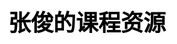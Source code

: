 # 张俊的课程资源
<div align="center">
<head>
 <meta charset="UTF-8">
 <title>带日期的时钟</title>
 <style>
 h1 {
 text-align: center;
 }
 </style>
 </head>
 
 <body>
 
 <div>
 <canvas id="c1" width="200px" height="200px"></canvas>
 </div>
 
 <script type="text/javascript">
 var clock = document.getElementById("c1").getContext("2d");
 
// var clock = $("#huabu").get(0).getContext("2d"); //$中使用画布
 
 function play() {
 clock.clearRect(0, 0, 200, 200);
 clock.save();
 clock.translate(100, 100); //把画布中心转移到canvas中间
 biaopan();
 run();
 clock.restore();
 }
 setInterval(function() {
 play();
 }, 1000);
 
 function biaopan() {
 //绘制表盘
 clock.strokeStyle = " #9932CC";
 clock.lineWidth = 5;
 clock.beginPath();
 clock.arc(0, 0, 95, 0, 2 * Math.PI);
 clock.stroke();
 
 //刻度(小时)
 clock.strokeStyle = "#9932CC";
 clock.lineWidth = 5;
 for(var i = 0; i < 12; i++) {
  clock.beginPath();
  clock.moveTo(0, -95);
  clock.lineTo(0, -85);
  clock.stroke();
  clock.rotate(2 * Math.PI / 12);
 }
 //刻度(分钟)
 clock.strokeStyle = "#9932CC";
 clock.lineWidth = 3;
 for(var i = 0; i < 60; i++) {
  clock.beginPath();
  clock.moveTo(0, -95);
  clock.lineTo(0, -90);
  clock.stroke();
  clock.rotate(2 * Math.PI / 60);
 }
 //绘制文字
 clock.textAlign = "center";
 clock.textBaseline = "middle";
 clock.fillStyle = "#6495ED";
 clock.font = "20px 微软雅黑"
 for(var i = 1; i < 13; i++) {
  clock.fillText(i,Math.sin(2*Math.PI /12*i)*75,Math.cos(2*Math.PI/12*i)*-75);
 }
 }
 
 function run() {
 var date = new Date();
 var h = date.getHours();
 var m = date.getMinutes();
 var s = date.getSeconds();
// if(h > 12) {
//  h = h - 12;
// }
 //日期
 var week = date.getDay();
 var month = date.getMonth() + 1;
 var day = date.getDate();
 switch (week){
  case 1: week = "星期一";
  break;
  case 2: week = "星期二";
  break;
  case 3: week = "星期三";
  break;
  case 4: week = "星期四";
  break;
  case 5: week = "星期五";
  break;
  case 6: week = "星期六";
  break;
  default: week = "星期天";
  break;
 }
 clock.save();
 clock.textAlign = "center";
 clock.textBaseline = "middle";
 clock.fillStyle = "black";
 clock.font = "16px"
 clock.fillText(week,0,-40);
 clock.fillText(month+" 月",-40,0);
 clock.fillText(day+" 号",40,0);
 clock.stroke();
 clock.restore();
 
 //时针
 //分针60格 分针5格 
 clock.save();
 clock.rotate(2 * Math.PI / 12 * h + (2 * Math.PI / 60 * m + 2 * Math.PI / 60 * s / 60) / 12);
 clock.strokeStyle = "black";
 clock.lineWidth = 7;
 clock.beginPath();
 clock.moveTo(0, 0);
 clock.lineTo(0, -40);
 clock.lineCap = "round";
 clock.stroke();
 clock.restore();
 //分针
 //秒针60格 分针一格
 clock.save();
 clock.beginPath();
 clock.strokeStyle = "#D2691E";
 clock.lineWidth = 5;
 clock.rotate(2 * Math.PI / 60 * m + 2 * Math.PI / 60 * s / 60);
 clock.moveTo(0, 0);
 clock.lineTo(0, -50);
 clock.lineCap = "round";
 clock.stroke();
 clock.restore();
 //秒针
 clock.strokeStyle = "red";
 clock.rotate(2 * Math.PI / 60 * s);
 clock.lineWidth = 4;
 clock.beginPath();
 clock.moveTo(0, 0);
 clock.lineTo(0, -60);
 clock.lineCap = "round";
 clock.stroke();
 //中心
 clock.fillStyle = " #CCFFFF";
 clock.lineWidth = 5;
 clock.beginPath();
 clock.arc(0, 0, 10, 0, 2 * Math.PI);
 clock.fill();
 clock.strokeStyle = "cadetblue";
 clock.stroke();
 
 }
 </script>
 </body> 

<html lang="zh-CN">  
<head>  
    <meta charset="utf-8" />  
    <title>电子时钟</title>  
    <style type="text/css">  
                html,body,div,span,applet,object,iframe,h1,h2,h3,h4,h5,h6,p,blockquote,pre,a,abbr,acronym,address,big,cite,code,del,dfn,em,img,ins,kbd,q,s,samp,small,strike,strong,sub,sup,tt,var,b,u,i,center,dl,dt,dd,ol,ul,li,fieldset,form,label,legend,table,caption,tbody,tfoot,thead,tr,th,td,article,aside,canvas,details,embed,figure,figcaption,footer,header,hgroup,menu,nav,output,ruby,section,summary,time,mark,audio,video{margin:0;padding:0;border:0}body{font-family:Helvetica,arial,freesans,clean,sans-serif;font-size:14px;line-height:1.6;color:#333;background-color:#fff;padding:20px;max-width:960px;margin:0 auto}body>*:first-child{margin-top:0 !important}body>*:last-child{margin-bottom:0 !important}p,blockquote,ul,ol,dl,table,pre{margin:15px 0}h1,h2,h3,h4,h5,h6{margin:20px 0 10px;padding:0;font-weight:bold;-webkit-font-smoothing:antialiased}h1 tt,h1 code,h2 tt,h2 code,h3 tt,h3 code,h4 tt,h4 code,h5 tt,h5 code,h6 tt,h6 code{font-size:inherit}h1{font-size:28px;color:#000}h2{font-size:24px;border-bottom:1px solid #ccc;color:#000}h3{font-size:18px}h4{font-size:16px}h5{font-size:14px}h6{color:#777;font-size:14px}body>h2:first-child,body>h1:first-child,body>h1:first-child+h2,body>h3:first-child,body>h4:first-child,body>h5:first-child,body>h6:first-child{margin-top:0;padding-top:0}a:first-child h1,a:first-child h2,a:first-child h3,a:first-child h4,a:first-child h5,a:first-child h6{margin-top:0;padding-top:0}h1+p,h2+p,h3+p,h4+p,h5+p,h6+p{margin-top:10px}a{color:#4183c4;text-decoration:none}a:hover{text-decoration:underline}ul,ol{padding-left:30px}ul li>:first-child,ol li>:first-child,ul li ul:first-of-type,ol li ol:first-of-type,ul li ol:first-of-type,ol li ul:first-of-type{margin-top:0}ul ul,ul ol,ol ol,ol ul{margin-bottom:0}dl{padding:0}dl dt{font-size:14px;font-weight:bold;font-style:italic;padding:0;margin:15px 0 5px}dl dt:first-child{padding:0}dl dt>:first-child{margin-top:0}dl dt>:last-child{margin-bottom:0}dl dd{margin:0 0 15px;padding:0 15px}dl dd>:first-child{margin-top:0}dl dd>:last-child{margin-bottom:0}pre,code,tt{font-size:12px;font-family:Consolas,"Liberation Mono",Courier,monospace}code,tt{margin:0;padding:0;white-space:nowrap;border:1px solid #eaeaea;background-color:#f8f8f8;border-radius:3px}pre>code{margin:0;padding:0;white-space:pre;border:0;background:transparent}pre{background-color:#f8f8f8;border:1px solid #ccc;font-size:13px;line-height:19px;overflow:auto;padding:6px 10px;border-radius:3px}pre code,pre tt{background-color:transparent;border:0}blockquote{border-left:4px solid #DDD;padding:0 15px;color:#777}blockquote>:first-child{margin-top:0}blockquote>:last-child{margin-bottom:0}hr{clear:both;margin:15px 0;height:0;overflow:hidden;border:0;background:transparent;border-bottom:4px solid #ddd;padding:0}table th{font-weight:bold}table th,table td{border:1px solid #ccc;padding:6px 13px}table tr{border-top:1px solid #ccc;background-color:#fff}table tr:nth-child(2n){background-color:#f8f8f8}img{max-width:100%}
        #container {  
            text-align: center;  
            padding: 20px;  
            border-radius: 15px;  
            box-shadow: 0 4px 30px rgba(0, 0, 0, 0.3); /* 阴影效果 */  
            background: rgba(255, 255, 255, 0.1); /* 半透明背景 */  
        }

        body_time {  
            margin: 0;  
            padding: 0;  
            height: 100%;  
            display: flex;  
            justify-content: center;  
            align-items: center;  
            font-family: Arial, sans-serif;  
            background: linear-gradient(135deg, #74ebd5, #acb6e5); /* 渐变背景 */  
            color: #fff; /* 字体颜色 */  
        }  
        
        h1 {
            text-align: center;  
            font-size: 36px;  
            margin-bottom: 20px;  
        }  
        #clock {  
            font-size: 64px; /* 增大字体 */  
            text-shadow: 2px 2px 10px rgba(0, 0, 0, 0.7); /* 字体阴影 */  
            animation: pulse 1s infinite; /* 动画效果 */  
        }  
        @keyframes pulse {  
            0% {  
                transform: scale(1);  
            }  
            50% {  
                transform: scale(1.05);  
            }  
            100% {  
                transform: scale(1);  
            }  
        }  
    </style>  
</head>

<h1>北京时间</h1>
    
<body_time>   
    <div id="container">   
        <div id="clock"></div> <!-- 用于显示时间的div -->  
    </div>  

    <script>  
        function updateTime() {  
            const now = new Date();  
            const beijingTime = new Date(now.getTime());  
            const options = { hour: '2-digit', minute: '2-digit', second: '2-digit', hour12: false };  
            document.getElementById('clock').innerText = beijingTime.toLocaleTimeString('zh-CN', options);  
        }  

        setInterval(updateTime, 1000);  
        updateTime(); // 初始化显示时间  
    </script>  
</body_time> 
</div>

# 梦在前方
<div align="center"> <iframe frameborder="no" border="0" marginwidth="0" marginheight="0" width=330 height=86 src="//music.163.com/outchain/player?type=2&id=70525&auto=1&height=66"></iframe> </div>

# 《神经网络与深度学习》虚拟仿真实验系统
<div align="center">
<input type="button" name="7" id="7" style="background-color: red; color: white; font-size: 18px; padding: 10px 20px;" value="进入虚拟仿真实验系统！" onclick="window.location.href='../index1.html'" />
</div>

# 常用软件下载
<div align="center">
<input type="button" name="7" id="7" style="background-color: red; color: white; font-size: 18px; padding: 10px 20px;" value="常用软件下载！" onclick="window.location.href='../index2.html'" />
</div>

# 教学模版文件下载
<div align="center">
<input type="button" name="7" id="7" style="background-color: red; color: white; font-size: 18px; padding: 10px 20px;" value="教学模版文件下载！" onclick="window.location.href='../index3.html'" />
</div>

# 作业提交
<body>
<form id="form1" name="form1" method="post" action="">
  <label for="1">学号：</label>
  <input name="1" type="text" id="1" value="221301100" />
</form>

<form id="form2" name="form2" method="post" action="">
  <label for="2">姓名：</label>
  <input name="2" type="text" id="2" value="某某某" />
</form>

<form id="form3" name="form3" method="post" action="">
  <label for="3">专业：</label>
  <input name="3" type="text" id="3" value="智能科学与技术" />
</form>

<form id="form4" name="form4" method="post" action="">
  <label for="4">课程：</label>
  <input name="4" type="text" id="4" value="神经网络与深度学习" />
</form>

<form id="form5" name="form5" enctype="multipart/form-data" method="post" action="">
  <label for="5">文件：   </label>
  <input type="file" name="5" id="5" />
 </form>

<form id="form6" name="form6" method="post" action="">
  提交：
  <input type="submit" name="6" id="6" value="提交文件" onclick="alert('开发中，敬请期待！...')" />
 </form>
</body>

# 人工智能学院-教室、实验室、会议室-预定系统！
<div align="center">
<input type="button" name="7" id="7" style="background-color: red; color: white; font-size: 18px; padding: 10px 20px;" value="会议室预定系统！" onclick="window.location.href='../index5.html'" />
</div>

# 考试提示系统！
<div align="center">
<input type="button" name="7" id="7" style="background-color: red; color: white; font-size: 18px; padding: 10px 20px;" value="考试提示系统！" onclick="window.location.href='../examapp.html'" />
</div>

# 张俊的课程资源

## 自动控制原理（22级工业智能专业本科生）

1. 教材PDF                    [https://www.lanzoub.com/iiBo51lh7ptg](https://www.lanzoub.com/iiBo51lh7ptg)
2. PPT                        [https://wwi.lanzoup.com/iyEBW20pv9dg](https://wwi.lanzoup.com/iyEBW20pv9dg)
3. 控制理论MATLAB教程.pdf      [https://wwi.lanzoup.com/inmvf1lh88fg](https://wwi.lanzoup.com/inmvf1lh88fg)

## 神经网络与深度学习（23级智能科学与技术、工业智能专业本科生）

1. 教材PDF                        [https://wwi.lanzoup.com/isO9O08c83xa](https://wwi.lanzoup.com/isO9O08c83xa)
2. Python入门 PPT                 [https://wwi.lanzoup.com/i26pD08c83zc](https://wwi.lanzoup.com/i26pD08c83zc)
3. 第1章 绪论 PPT                  [https://wwi.lanzoup.com/ipC6N15kj1vi](https://wwi.lanzoup.com/ipC6N15kj1vi)
4. 第2章 人工神经网络建模基础 PPT    [https://wwi.lanzoup.com/ikj4W08c843g](https://wwi.lanzoup.com/ikj4W08c843g)
5. 第3章 感知器神经网络 PPT         [https://wwi.lanzoup.com/izPJY08c845i](https://wwi.lanzoup.com/izPJY08c845i)
6. 第5章 径向基函数神经网络 PPT      [https://wwi.lanzoup.com/irxAY08c846j](https://wwi.lanzoup.com/irxAY08c846j)
7. 第6章 反馈神经网络 PPT           [https://wwi.lanzoup.com/iJpGh08c847a](https://wwi.lanzoup.com/iJpGh08c847a)
8. 第8章 深度神经网络 PPT           [https://wwi.lanzoup.com/iY75608c849c](https://wwi.lanzoup.com/iY75608c849c)
9. 第8章 深度神经网络—堆栈式自动编码器 PPT  [https://wwi.lanzoup.com/iN90k08c84be](https://wwi.lanzoup.com/iN90k08c84be)
10. 第8章 深度神经网络—受限玻尔兹曼机 PPT   [https://wwi.lanzoup.com/i45dH08c84fi](https://wwi.lanzoup.com/i45dH08c84fi)
11. 第8章 深度神经网络—卷积神经网络 PPT     [https://wwi.lanzoup.com/iIAaG0i4ryba](https://wwi.lanzoup.com/iIAaG0i4ryba)
12. 第9章  支持向量机基本原理 PPT          [https://wwi.lanzoup.com/iiaAb0i15nsb](https://wwi.lanzoup.com/iiaAb0i15nsb)]
13. 《神经网络与深度学习》上机指导书PDF      [https://wwi.lanzoup.com/iecrc08c868d](https://wwi.lanzoup.com/iecrc08c868d)
14. 沈阳工业大学实验报告(计算机程序设计类)    [https://wwi.lanzoup.com/iEcxn08c86ch](https://wwi.lanzoup.com/iEcxn08c86ch)
15. 数学基础PDF                    [https://wwi.lanzoup.com/iPZOR08c86af](https://wwi.lanzoup.com/iPZOR08c86af)
16. 参考书文件夹PDF                 [https://wwi.lanzoup.com/b011utjof](https://wwi.lanzoup.com/b011utjof)   密码:8jif
17. Pycharm_2020.2   [https://pan.baidu.com/s/147mqO_oPQy3VhwCclMD7Dw?pwd=lrgr](https://pan.baidu.com/s/147mqO_oPQy3VhwCclMD7Dw?pwd=lrgr)
18. Pycharm_2020.2激活包   [https://pan.baidu.com/s/1yWBgTj5Yj3j8oYTUZdwJSQ?pwd=kaqf](https://pan.baidu.com/s/1yWBgTj5Yj3j8oYTUZdwJSQ?pwd=kaqf)
19. Pycharm_2023安装包与激活   [https://pan.baidu.com/s/1ZApmSs5zVBNXwOTUx_EpYQ?pwd=57zt](https://pan.baidu.com/s/1ZApmSs5zVBNXwOTUx_EpYQ?pwd=57zt)
18. Anaconda3-2024.06-1-Windows-x86_64安装包   [https://pan.baidu.com/s/10w0IglXCHt8v6qqCns_zdw?pwd=be1e](https://pan.baidu.com/s/10w0IglXCHt8v6qqCns_zdw?pwd=be1e)
19. vscode1.87.2安装包   [https://wwfz.lanzouv.com/is57v2aqy5gj](https://wwfz.lanzouv.com/is57v2aqy5gj)
20. python3.12.4安装包   [https://wwfz.lanzouv.com/iMM822aqy46d](https://wwfz.lanzouv.com/iMM822aqy46d)
21. python3.11.3安装包   [https://wwfz.lanzouv.com/i8ikG2aqy3xe](https://wwfz.lanzouv.com/i8ikG2aqy3xe)
20. python3.10.4安装包   [https://wwfz.lanzouv.com/iGzMG2aqy3qh](https://wwfz.lanzouv.com/iGzMG2aqy3qh)
21. python3.9.1安装包   [https://wwfz.lanzouv.com/iD3yd2aqy3gh](https://wwfz.lanzouv.com/iD3yd2aqy3gh)
22. python3.8.5安装包   [https://wwfz.lanzouv.com/i4WY92aqy38j](https://wwfz.lanzouv.com/i4WY92aqy38j)
23. python3.7.9安装包   [https://wwfz.lanzouv.com/iW3s22aqy2yj](https://wwfz.lanzouv.com/iW3s22aqy2yj)
24. python3.6.4安装包   [https://wwfz.lanzouv.com/iE59a2aqy2te](https://wwfz.lanzouv.com/iE59a2aqy2te)

## 计算机控制系统（24级控制工程专业研究生）

1. 教材pdf                       [https://wwi.lanzoup.com/iVDHI08cbgpi](https://wwi.lanzoup.com/iVDHI08cbgpi)
2. chap1_计算机控制系统概述        [https://wwi.lanzoup.com/ivcdx0aaklah](https://wwi.lanzoup.com/ivcdx0aaklah)
3. chap2_信号转换与z变换           [https://wwi.lanzoup.com/iC0BO0aaklbi](https://wwi.lanzoup.com/iC0BO0aaklbi)
4. chap3_数学描述与性能分析         [https://wwi.lanzoup.com/ibgCf0aaklda](https://wwi.lanzoup.com/ibgCf0aaklda)
5. chap4_模拟化设计方法            [https://wwi.lanzoup.com/isf5z0aaklfc](https://wwi.lanzoup.com/isf5z0aaklfc)
6. chap5_直接设计方法              [https://wwi.lanzoup.com/iegfB0aaklhe](https://wwi.lanzoup.com/iegfB0aaklhe)
7. chap6_极点配置设计方法           [https://wwi.lanzoup.com/iAwU10aakljg](https://wwi.lanzoup.com/iAwU10aakljg)
8. chap7_先进控制规律的设计方法      [https://wwi.lanzoup.com/imrd30aaklkh](https://wwi.lanzoup.com/imrd30aaklkh)
9. 课后习题参考答案                 [https://wwi.lanzoup.com/iFtO20bp0evc](https://wwi.lanzoup.com/iFtO20bp0evc) 
10. matlab R2016b   [https://pan.baidu.com/s/1RlT2DVUtFCeExRtHrwoYPQ?pwd=zmuw](https://pan.baidu.com/s/1RlT2DVUtFCeExRtHrwoYPQ?pwd=zmuw)
11. matlab R2021a   [https://pan.baidu.com/s/1tpXTHPiqgKiu2w3uqTtjBA?pwd=p7yz](https://pan.baidu.com/s/1tpXTHPiqgKiu2w3uqTtjBA?pwd=p7yz)
12. matlab R2023b   [https://pan.baidu.com/s/1XLUOoRVMoposO2H9ZMDNtw?pwd=u8zt](https://pan.baidu.com/s/1XLUOoRVMoposO2H9ZMDNtw?pwd=u8zt)
13. matlab R2024a   [https://pan.baidu.com/s/1ahC_b4lUopp5SiBUgvmH1A?pwd=ow7u](https://pan.baidu.com/s/1ahC_b4lUopp5SiBUgvmH1A?pwd=ow7u)
14. matlab R2021a MAC  [https://pan.baidu.com/s/1QkMNaMm_STjYmasG5nf4zw?pwd=h6fg](https://pan.baidu.com/s/1QkMNaMm_STjYmasG5nf4zw?pwd=h6fg)

## 神经网络与强化学习（24级研究生）

1. 教材pdf                    [https://wwi.lanzoup.com/ifU7k08cbjmd](https://wwi.lanzoup.com/ifU7k08cbjmd)
2. Python入门 PPT             [https://wwfz.lanzouv.com/iKNKH2aqzgbg](https://wwfz.lanzouv.com/iKNKH2aqzgbg)
3. 数学基础PDF                 [https://wwi.lanzoup.com/iPZOR08c86af](https://wwi.lanzoup.com/iPZOR08c86af)
4. chap01-绪论 PPT             [https://wwfz.lanzouv.com/iDLW02aqzgqb](https://wwfz.lanzouv.com/iDLW02aqzgqb)
5. chap02-机器学习概述 PPT      [https://wwfz.lanzouv.com/is9SN2aqzguf](https://wwfz.lanzouv.com/is9SN2aqzguf)
6. chap03-线性模型 PPT         [https://wwfz.lanzouv.com/iVACQ2aqzgxi](https://wwfz.lanzouv.com/iVACQ2aqzgxi)
7. chap04-前馈神经网络 PPT      [https://wwfz.lanzouv.com/iby5c2aqzh2d](https://wwfz.lanzouv.com/iby5c2aqzh2d)
8. chap05-卷积神经网络 PPT      [https://wwfz.lanzouv.com/iHwfF2aqzhta](https://wwfz.lanzouv.com/iHwfF2aqzhta)
9. chap06-循环神经网络 PPT      [https://wwi.lanzoup.com/ijGHn08cbkyb](https://wwi.lanzoup.com/ijGHn08cbkyb)
10. chap14-深度强化学习 PPT      [https://wwfz.lanzouv.com/iw1Je2aqzi2j](https://wwfz.lanzouv.com/iw1Je2aqzi2j)
11. 参考书文件夹PDF             [https://wwi.lanzoup.com/b011utjof](https://wwi.lanzoup.com/b011utjof)   密码:8jif
12. Pycharm_2020.2   [https://pan.baidu.com/s/147mqO_oPQy3VhwCclMD7Dw?pwd=lrgr](https://pan.baidu.com/s/147mqO_oPQy3VhwCclMD7Dw?pwd=lrgr)
13. Pycharm_2020.2激活包   [https://pan.baidu.com/s/1yWBgTj5Yj3j8oYTUZdwJSQ?pwd=kaqf](https://pan.baidu.com/s/1yWBgTj5Yj3j8oYTUZdwJSQ?pwd=kaqf)
14. Pycharm_2023安装包与激活   [https://pan.baidu.com/s/1ZApmSs5zVBNXwOTUx_EpYQ?pwd=57zt](https://pan.baidu.com/s/1ZApmSs5zVBNXwOTUx_EpYQ?pwd=57zt)
15. Anaconda3-2024.06-1-Windows-x86_64安装包   [https://pan.baidu.com/s/10w0IglXCHt8v6qqCns_zdw?pwd=be1e](https://pan.baidu.com/s/10w0IglXCHt8v6qqCns_zdw?pwd=be1e)
16. vscode1.87.2安装包   [https://wwfz.lanzouv.com/is57v2aqy5gj](https://wwfz.lanzouv.com/is57v2aqy5gj)
17. python3.12.4安装包   [https://wwfz.lanzouv.com/iMM822aqy46d](https://wwfz.lanzouv.com/iMM822aqy46d)
18. python3.11.3安装包   [https://wwfz.lanzouv.com/i8ikG2aqy3xe](https://wwfz.lanzouv.com/i8ikG2aqy3xe)
19. python3.10.4安装包   [https://wwfz.lanzouv.com/iGzMG2aqy3qh](https://wwfz.lanzouv.com/iGzMG2aqy3qh)
20. python3.9.1安装包   [https://wwfz.lanzouv.com/iD3yd2aqy3gh](https://wwfz.lanzouv.com/iD3yd2aqy3gh)
21. python3.8.5安装包   [https://wwfz.lanzouv.com/i4WY92aqy38j](https://wwfz.lanzouv.com/i4WY92aqy38j)
22. python3.7.9安装包   [https://wwfz.lanzouv.com/iW3s22aqy2yj](https://wwfz.lanzouv.com/iW3s22aqy2yj)
23. python3.6.4安装包   [https://wwfz.lanzouv.com/iE59a2aqy2te](https://wwfz.lanzouv.com/iE59a2aqy2te)

## 深度学习理论及应用（24级人工智能学院博士研究生）

1. 教材pdf                    [https://wwi.lanzoup.com/ifU7k08cbjmd](https://wwi.lanzoup.com/ifU7k08cbjmd)
2. Python入门 PPT             [https://wwi.lanzoup.com/i26pD08c83zc](https://wwi.lanzoup.com/i26pD08c83zc)
3. 数学基础PDF                 [https://wwi.lanzoup.com/iPZOR08c86af](https://wwi.lanzoup.com/iPZOR08c86af)
4. chap01-绪论 PPT             [https://wwi.lanzoup.com/iZwi308cbjxe](https://wwi.lanzoup.com/iZwi308cbjxe)
5. chap02-机器学习概述 PPT      [https://wwi.lanzoup.com/itHeD08cbk5c](https://wwi.lanzoup.com/itHeD08cbk5c)
6. chap03-线性模型 PPT         [https://wwi.lanzoup.com/i0oT308cbkeb](https://wwi.lanzoup.com/i0oT308cbkeb)
7. chap04-前馈神经网络 PPT      [https://wwi.lanzoup.com/imTV508cbkkh](https://wwi.lanzoup.com/imTV508cbkkh)
8. chap05-卷积神经网络 PPT      [https://wwi.lanzoup.com/iqiet0i4s1mj](https://wwi.lanzoup.com/iqiet0i4s1mj)
9. chap06-循环神经网络 PPT      [https://wwi.lanzoup.com/ijGHn08cbkyb](https://wwi.lanzoup.com/ijGHn08cbkyb)
10. 参考书文件夹PDF             [https://wwi.lanzoup.com/b011utjof](https://wwi.lanzoup.com/b011utjof)   密码:8jif
11. Pycharm_2020.2   [https://pan.baidu.com/s/147mqO_oPQy3VhwCclMD7Dw?pwd=lrgr](https://pan.baidu.com/s/147mqO_oPQy3VhwCclMD7Dw?pwd=lrgr)
12. Pycharm_2020.2激活包   [https://pan.baidu.com/s/1yWBgTj5Yj3j8oYTUZdwJSQ?pwd=kaqf](https://pan.baidu.com/s/1yWBgTj5Yj3j8oYTUZdwJSQ?pwd=kaqf)

